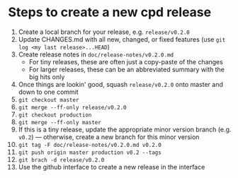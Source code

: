 Steps to create a new cpd release
=================================

1. Create a local branch for your release, e.g. `release/v0.2.0`
2. Update CHANGES.md with all new, changed, or fixed features (use `git log <my last release>...HEAD`)
3. Create release notes in `doc/release-notes/v0.2.0.md`
   - For tiny releases, these are often just a copy-paste of the changes
   - For larger releases, these can be an abbreviated summary with the big hits only
3. Once things are lookin' good, squash `release/v0.2.0` onto master and down to one commit
4. `git checkout master`
4. `git merge --ff-only release/v0.2.0`
4. `git checkout production`
4. `git merge --ff-only master`
4. If this is a tiny release, update the appropriate minor version branch (e.g. `v0.2`) — otherwise, create a new branch for this minor version
5. `git tag -F doc/release-notes/v0.2.0.md v0.2.0`
6. `git push origin master production v0.2 --tags`
7. `git brach -d release/v0.2.0`
8. Use the github interface to create a new release in the interface
